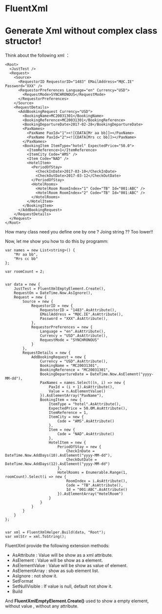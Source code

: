# FluentXml

# Generate Xml without complex class structor!

Think about the following xml ：
~~~
<Root>
  <JustTest />
  <Request>
    <Source>
      <RequestorID RequestorID="1483" EMailAddress="M@C.IE" Password="XXX" />
      <RequestorPreferences Language="en" Currency="USD">
        <RequestMode>SYNCHRONOUS</RequestMode>
      </RequestorPreferences>
    </Source>
    <RequestDetails>
      <AddBookingRequest Currency="USD">
        <BookingName>MC20031301</BookingName>
        <BookingReference>MC20031301</BookingReference>
        <BookingDepartureDate>2017-02-28</BookingDepartureDate>
        <PaxNames>
          <PaxName PaxId="1"><![CDATA[Mr aa bb]]></PaxName>
          <PaxName PaxId="2"><![CDATA[Mrs cc bb]]></PaxName>
        </PaxNames>
        <BookingItem ItemType="hotel" ExpectedPrice="50.0">
          <ItemReference>1</ItemReference>
          <ItemCity Code="AMS" />
          <Item Code="NAD" />
          <HotelItem>
            <PeriodOfStay>
              <CheckInDate>2017-03-10</CheckInDate>
              <CheckOutDate>2017-03-12</CheckOutDate>
            </PeriodOfStay>
            <HotelRooms>
              <HotelRoom RoomIndex="1" Code="TB" Id="001:ABC" />
              <HotelRoom RoomIndex="2" Code="TB" Id="001:ABC" />
            </HotelRooms>
          </HotelItem>
        </BookingItem>
      </AddBookingRequest>
    </RequestDetails>
  </Request>
</Root>
~~~

How many class need you define one by one  ?
Joing string ?? Too lower!!

Now, let me show you how to do this by programm:
~~~
var names = new List<string>() {
    "Mr aa bb",
    "Mrs cc bb"
};

var roomCount = 2;


var data = new {
    JustTest = FluentXmlEmptyElement.Create(),
    RequestOn = DateTime.Now.AsIgnore(),
    Request = new {
        Source = new {
            RequestorID = new {
                RequestorID = "1483".AsAttribute(),
                EMailAddress = "M@C.IE".AsAttribute(),
                Password = "XXX".AsAttribute(),
            },
            RequestorPreferences = new {
                Language = "en".AsAttribute(),
                Currency = "USD".AsAttribute(),
                RequestMode = "SYNCHRONOUS"
            }
        },
        RequestDetails = new {
            AddBookingRequest = new {
                Currency = "USD".AsAttribute(),
                BookingName = "MC20031301",
                BookingReference = "MC20031301",
                BookingDepartureDate = DateTime.Now.AsElement("yyyy-MM-dd"),
                PaxNames = names.Select((n, i) => new {
                    PaxId = (i + 1).AsAttribute(),
                    Value = n.AsElementValue()
                }).AsElementArray("PaxName"),
                BookingItem = new {
                    ItemType = "hotel".AsAttribute(),
                    ExpectedPrice = 50.0M.AsAttribute(),
                    ItemReference = 1,
                    ItemCity = new {
                        Code = "AMS".AsAttribute()
                    },
                    Item = new {
                        Code = "NAD".AsAttribute()
                    },
                    HotelItem = new {
                        PeriodOfStay = new {
                            CheckInDate = DateTime.Now.AddDays(10).AsElement("yyyy-MM-dd"),
                            CheckOutDate = DateTime.Now.AddDays(12).AsElement("yyyy-MM-dd")
                        },
                        HotelRooms = Enumerable.Range(1, roomCount).Select(i => new {
                            RoomIndex = i.AsAttribute(),
                            Code = "TB".AsAttribute(),
                            Id = "001:ABC".AsAttribute()
                        }).AsElementArray("HotelRoom")
                    }
                }
            }
        }
    }
};


var xml = FluentXmlHelper.Build(data, "Root");
var xmlStr = xml.ToString();
~~~

FluentXml provide the following extension methods:
* AsAttribute : Value will be show as a xml attribute.
* AsElement : Value will be show as a element.
* AsElementValue : Value will be show as value of element.
* AsElementArray : show as sub element list.
* AsIgnore : not show it.
* SetFormat 
* SetNullVisible : If value is null, default not show it.
* Build

And **FluentXmlEmptyElement.Create()** used to show a empty element, without value , without any attribute.